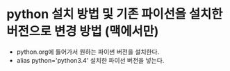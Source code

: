 # python 설치 방법 및 기존 파이선을 설치한 버전으로 변경 방법 (맥에서만)
   * python.org에 들어가서 원하는 파이썬 버전을 설치한다.
   * alias python='python3.4' 설치한 파이선 버전을 넣는다.
